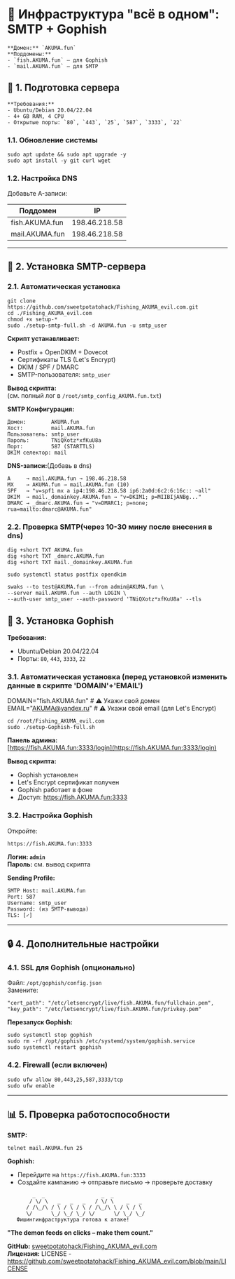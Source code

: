 # 🎯 Инфраструктура "всё в одном": SMTP + Gophish
```
**Домен:** `AKUMA.fun`  
**Поддомены:**  
- `fish.AKUMA.fun` – для Gophish  
- `mail.AKUMA.fun` – для SMTP  
```
## 🔧 1. Подготовка сервера
```
**Требования:**  
- Ubuntu/Debian 20.04/22.04  
- 4+ GB RAM, 4 CPU  
- Открытые порты: `80`, `443`, `25`, `587`, `3333`, `22`
```
### 1.1. Обновление системы
```
sudo apt update && sudo apt upgrade -y
sudo apt install -y git curl wget
```

### 1.2. Настройка DNS
Добавьте A-записи:

| Поддомен         | IP              |
|------------------|------------------|
| fish.AKUMA.fun   | 198.46.218.58    |
| mail.AKUMA.fun   | 198.46.218.58    |

---

## 📮 2. Установка SMTP-сервера

### 2.1. Автоматическая установка
```
git clone https://github.com/sweetpotatohack/Fishing_AKUMA_evil.com.git
cd ./Fishing_AKUMA_evil.com
chmod +x setup-*
sudo ./setup-smtp-full.sh -d AKUMA.fun -u smtp_user
```

**Скрипт устанавливает:**
- Postfix + OpenDKIM + Dovecot
- Сертификаты TLS (Let's Encrypt)
- DKIM / SPF / DMARC
- SMTP-пользователя: `smtp_user`

**Вывод скрипта:**  
(см. полный лог в `/root/smtp_config_AKUMA.fun.txt`)

**SMTP Конфигурация:**
```
Домен:        AKUMA.fun
Хост:         mail.AKUMA.fun
Пользователь: smtp_user
Пароль:       TNiQXotz*xfKuU8a
Порт:         587 (STARTTLS)
DKIM селектор: mail
```

**DNS-записи:**(Добавь в dns)
```
A     → mail.AKUMA.fun → 198.46.218.58
MX    → AKUMA.fun → mail.AKUMA.fun (10)
SPF   → "v=spf1 mx a ip4:198.46.218.58 ip6:2a0d:6c2:6:16c:: ~all"
DKIM  → mail._domainkey.AKUMA.fun → "v=DKIM1; p=MIIBIjANBg..."
DMARC → _dmarc.AKUMA.fun → "v=DMARC1; p=none; rua=mailto:dmarc@AKUMA.fun"
```

### 2.2. Проверка SMTP(через 10-30 мину после внесения в dns)
```
dig +short TXT AKUMA.fun
dig +short TXT _dmarc.AKUMA.fun
dig +short TXT mail._domainkey.AKUMA.fun

sudo systemctl status postfix opendkim

swaks --to test@AKUMA.fun --from admin@AKUMA.fun \
--server mail.AKUMA.fun --auth LOGIN \
--auth-user smtp_user --auth-password 'TNiQXotz*xfKuU8a' --tls
```

## 🎣 3. Установка Gophish

**Требования:**  
- Ubuntu/Debian 20.04/22.04  
- Порты: `80`, `443`, `3333`, `22`

### 3.1. Автоматическая установка (перед установкой изменить данные в скрипте 'DOMAIN'+'EMAIL')
DOMAIN="fish.AKUMA.fun"   # ⚠ Укажи свой домен
EMAIL="AKUMA@yandex.ru"   # ⚠ Укажи свой email (для Let's Encrypt)
```
cd /root/Fishing_AKUMA_evil.com
sudo ./setup-Gophish-full.sh
```

**Панель админа:**  
[https://fish.AKUMA.fun:3333/login](https://fish.AKUMA.fun:3333/login)

**Вывод скрипта:**  
- Gophish установлен
- Let's Encrypt сертификат получен
- Gophish работает в фоне
- Доступ: https://fish.AKUMA.fun:3333

### 3.2. Настройка Gophish
Откройте:
```
https://fish.AKUMA.fun:3333
```

**Логин: `admin`  
Пароль:** см. вывод скрипта

**Sending Profile:**
```
SMTP Host: mail.AKUMA.fun
Port: 587
Username: smtp_user
Password: (из SMTP-вывода)
TLS: [✓]
```

---

## 🔒 4. Дополнительные настройки

### 4.1. SSL для Gophish (опционально)
Файл: `/opt/gophish/config.json`  
Замените:
```
"cert_path": "/etc/letsencrypt/live/fish.AKUMA.fun/fullchain.pem",
"key_path": "/etc/letsencrypt/live/fish.AKUMA.fun/privkey.pem"
```

**Перезапуск Gophish:**
```
sudo systemctl stop gophish
sudo rm -rf /opt/gophish /etc/systemd/system/gophish.service
sudo systemctl restart gophish
```

### 4.2. Firewall (если включен)
```
sudo ufw allow 80,443,25,587,3333/tcp
sudo ufw enable
```

---

## 📊 5. Проверка работоспособности

**SMTP:**
```
telnet mail.AKUMA.fun 25
```

**Gophish:**
- Перейдите на `https://fish.AKUMA.fun:3333`
- Создайте кампанию → отправьте письмо → проверьте доставку

```
        _  _                  _  _            
       / \/ \   _   _   _   / \/ \    _   _  
      / /\_/\ / \ / \ / \ / /\_/\ \ / \ / \ 
      \/      \_/ \_/ \_/ \/      \/ \_/ \_/ 
   Фишингинфраструктура готова к атаке!
```

**"The demon feeds on clicks – make them count."**

**GitHub:** [sweetpotatohack/Fishing_AKUMA_evil.com](https://github.com/sweetpotatohack/Fishing_AKUMA_evil.com)  
**Лицензия:**
LICENSE - https://github.com/sweetpotatohack/Fishing_AKUMA_evil.com/blob/main/LICENSE
```
